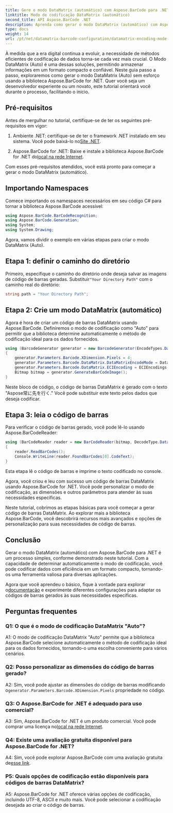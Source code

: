 ```yaml
---
title: Gere o modo DataMatrix (automático) com Aspose.BarCode para .NET
linktitle: Modo de codificação DataMatrix (automático)
second_title: API Aspose.BarCode .NET
description: Aprenda como gerar o modo DataMatrix (automático) com Aspose.BarCode para .NET. Este guia passo a passo cobre tudo, desde pré-requisitos até leitura de códigos de barras.
type: docs
weight: 14
url: /pt/net/datamatrix-barcode-configuration/datamatrix-encoding-mode-auto/
---
```

À medida que a era digital continua a evoluir, a necessidade de métodos eficientes de codificação de dados torna-se cada vez mais crucial. O Modo DataMatrix (Auto) é uma dessas soluções, permitindo armazenar informações em um formato compacto e confiável. Neste guia passo a passo, exploraremos como gerar o modo DataMatrix (Auto) sem esforço usando a biblioteca Aspose.BarCode for .NET. Quer você seja um desenvolvedor experiente ou um novato, este tutorial orientará você durante o processo, facilitando o início.

## Pré-requisitos

Antes de mergulhar no tutorial, certifique-se de ter os seguintes pré-requisitos em vigor:

1.  Ambiente .NET: certifique-se de ter o framework .NET instalado em seu sistema. Você pode baixá-lo no[Site .NET](https://dotnet.microsoft.com/download/dotnet).

2.  Aspose.BarCode for .NET: Baixe e instale a biblioteca Aspose.BarCode for .NET do[local na rede Internet](https://releases.aspose.com/barcode/net/).

Com esses pré-requisitos atendidos, você está pronto para começar a gerar o modo DataMatrix (automático).

## Importando Namespaces

Comece importando os namespaces necessários em seu código C# para tornar a biblioteca Aspose.BarCode acessível:

```csharp
using Aspose.BarCode.BarCodeRecognition;
using Aspose.BarCode.Generation;
using System;
using System.Drawing;
```

Agora, vamos dividir o exemplo em várias etapas para criar o modo DataMatrix (Auto).

## Etapa 1: definir o caminho do diretório

 Primeiro, especifique o caminho do diretório onde deseja salvar as imagens de código de barras geradas. Substituir`"Your Directory Path"` com o caminho real do diretório:

```csharp
string path = "Your Directory Path";
```

## Etapa 2: Crie um modo DataMatrix (automático)

Agora é hora de criar um código de barras DataMatrix usando Aspose.BarCode. Definiremos o modo de codificação como "Auto" para permitir que a biblioteca determine automaticamente o método de codificação ideal para os dados fornecidos.

```csharp
using (BarcodeGenerator generator = new BarcodeGenerator(EncodeTypes.DataMatrix, "Aspose常に先を行く"))
{
    generator.Parameters.Barcode.XDimension.Pixels = 4;
    generator.Parameters.Barcode.DataMatrix.DataMatrixEncodeMode = DataMatrixEncodeMode.Auto;
    generator.Parameters.Barcode.DataMatrix.ECIEncoding = ECIEncodings.UTF8;
    Bitmap bitmap = generator.GenerateBarCodeImage();
}
```

Neste bloco de código, o código de barras DataMatrix é gerado com o texto "Aspose常に先を行く." Você pode substituir este texto pelos dados que deseja codificar.

## Etapa 3: leia o código de barras

Para verificar o código de barras gerado, você pode lê-lo usando Aspose.BarCodeReader:

```csharp
using (BarCodeReader reader = new BarCodeReader(bitmap, DecodeType.DataMatrix))
{
    reader.ReadBarCodes();
    Console.WriteLine(reader.FoundBarCodes[0].CodeText);
}
```

Esta etapa lê o código de barras e imprime o texto codificado no console.

Agora, você criou e leu com sucesso um código de barras DataMatrix usando Aspose.BarCode for .NET. Você pode personalizar o modo de codificação, as dimensões e outros parâmetros para atender às suas necessidades específicas.

Neste tutorial, cobrimos as etapas básicas para você começar a gerar código de barras DataMatrix. Ao explorar mais a biblioteca Aspose.BarCode, você descobrirá recursos mais avançados e opções de personalização para suas necessidades de código de barras.

## Conclusão

Gerar o modo DataMatrix (automático) com Aspose.BarCode para .NET é um processo simples, conforme demonstrado neste tutorial. Com a capacidade de determinar automaticamente o modo de codificação, você pode codificar dados com eficiência em um formato compacto, tornando-os uma ferramenta valiosa para diversas aplicações.

 Agora que você aprendeu o básico, fique à vontade para explorar o[documentação](https://reference.aspose.com/barcode/net/) e experimente diferentes configurações para adaptar os códigos de barras gerados às suas necessidades específicas.

## Perguntas frequentes

### Q1: O que é o modo de codificação DataMatrix "Auto"?

A1: O modo de codificação DataMatrix "Auto" permite que a biblioteca Aspose.BarCode selecione automaticamente o método de codificação ideal para os dados fornecidos, tornando-o uma escolha conveniente para vários cenários.

### Q2: Posso personalizar as dimensões do código de barras gerado?

 A2: Sim, você pode ajustar as dimensões do código de barras modificando o`generator.Parameters.Barcode.XDimension.Pixels` propriedade no código.

### Q3: O Aspose.BarCode for .NET é adequado para uso comercial?

 A3: Sim, Aspose.BarCode for .NET é um produto comercial. Você pode comprar uma licença no[local na rede Internet](https://purchase.aspose.com/buy).

### Q4: Existe uma avaliação gratuita disponível para Aspose.BarCode for .NET?

 A4: Sim, você pode explorar Aspose.BarCode com uma avaliação gratuita de[esse link](https://releases.aspose.com/).

### P5: Quais opções de codificação estão disponíveis para códigos de barras DataMatrix?

A5: Aspose.BarCode for .NET oferece várias opções de codificação, incluindo UTF-8, ASCII e muito mais. Você pode selecionar a codificação desejada ao criar o código de barras.